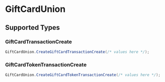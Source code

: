 # GiftCardUnion


## Supported Types

### GiftCardTransactionCreate

```csharp
GiftCardUnion.CreateGiftCardTransactionCreate(/* values here */);
```

### GiftCardTokenTransactionCreate

```csharp
GiftCardUnion.CreateGiftCardTokenTransactionCreate(/* values here */);
```
